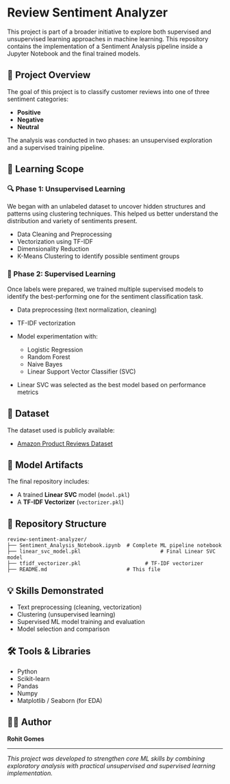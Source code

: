 # Review Sentiment Analyzer

This project is part of a broader initiative to explore both supervised and unsupervised learning approaches in machine learning. This repository contains the implementation of a Sentiment Analysis pipeline inside a Jupyter Notebook and the final trained models.

## 📌 Project Overview

The goal of this project is to classify customer reviews into one of three sentiment categories:

* **Positive**
* **Negative**
* **Neutral**

The analysis was conducted in two phases: an unsupervised exploration and a supervised training pipeline.

## 🧠 Learning Scope

### 🔍 Phase 1: Unsupervised Learning

We began with an unlabeled dataset to uncover hidden structures and patterns using clustering techniques. This helped us better understand the distribution and variety of sentiments present.

* Data Cleaning and Preprocessing
* Vectorization using TF-IDF
* Dimensionality Reduction
* K-Means Clustering to identify possible sentiment groups

### 🧠 Phase 2: Supervised Learning

Once labels were prepared, we trained multiple supervised models to identify the best-performing one for the sentiment classification task.

* Data preprocessing (text normalization, cleaning)
* TF-IDF vectorization
* Model experimentation with:

  * Logistic Regression
  * Random Forest
  * Naive Bayes
  * Linear Support Vector Classifier (SVC)
* Linear SVC was selected as the best model based on performance metrics

## 🔗 Dataset

The dataset used is publicly available:

* [Amazon Product Reviews Dataset](https://www.kaggle.com/datasets/arhamrumi/amazon-product-reviews)

## 🧪 Model Artifacts

The final repository includes:

* A trained **Linear SVC** model (`model.pkl`)
* A **TF-IDF Vectorizer** (`vectorizer.pkl`)

## 📁 Repository Structure

```
review-sentiment-analyzer/
├── Sentiment_Analysis_Notebook.ipynb  # Complete ML pipeline notebook
├── linear_svc_model.pkl                          # Final Linear SVC model
├── tfidf_vectorizer.pkl                     # TF-IDF vectorizer
├── README.md                          # This file
```

## 💡 Skills Demonstrated

* Text preprocessing (cleaning, vectorization)
* Clustering (unsupervised learning)
* Supervised ML model training and evaluation
* Model selection and comparison

## 🛠️ Tools & Libraries

* Python
* Scikit-learn
* Pandas
* Numpy
* Matplotlib / Seaborn (for EDA)

## 👨‍💻 Author

**Rohit Gomes**

---

*This project was developed to strengthen core ML skills by combining exploratory analysis with practical unsupervised and supervised learning implementation.*

